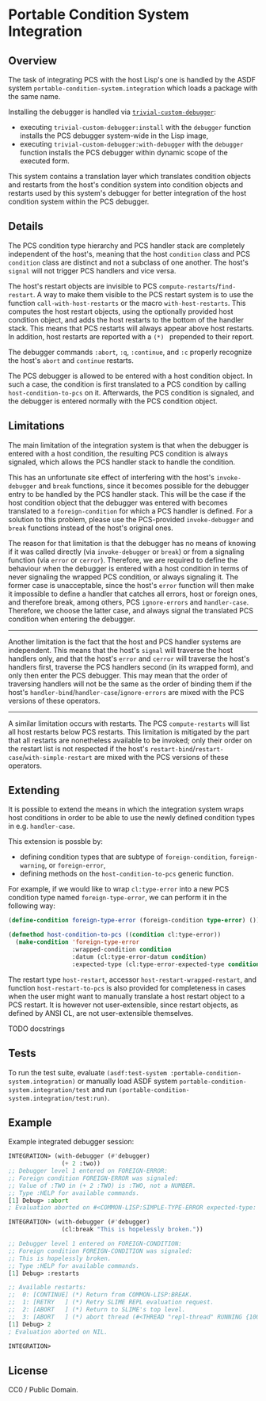 # Portable Condition System Integration

## Overview

The task of integrating PCS with the host Lisp's one is handled by the ASDF system `portable-condition-system.integration` which loads a package with the same name.

Installing the debugger is handled via [`trivial-custom-debugger`](https://github.com/phoe/trivial-custom-debugger):

* executing `trivial-custom-debugger:install` with the `debugger` function installs the PCS debugger system-wide in the Lisp image,
* executing `trivial-custom-debugger:with-debugger` with the `debugger` function installs the PCS debugger within dynamic scope of the executed form.

This system contains a translation layer which translates condition objects and restarts from the host's condition system into condition objects and restarts used by this system's debugger for better integration of the host condition system within the PCS debugger.

## Details

The PCS condition type hierarchy and PCS handler stack are completely independent of the host's, meaning that the host `condition` class and PCS `condition` class are distinct and not a subclass of one another. The host's `signal` will not trigger PCS handlers and vice versa.

The host's restart objects are invisible to PCS `compute-restarts`/`find-restart`. A way to make them visible to the PCS restart system is to use the function `call-with-host-restarts` or the macro `with-host-restarts`. This computes the host restart objects, using the optionally provided host condition object, and adds the host restarts to the bottom of the handler stack. This means that PCS restarts will always appear above host restarts. In addition, host restarts are reported with a `(*) ` prepended to their report.

The debugger commands `:abort`, `:q`, `:continue`, and `:c` properly recognize the host's `abort` and `continue` restarts.

The PCS debugger is allowed to be entered with a host condition object. In such a case, the condition is first translated to a PCS condition by calling `host-condition-to-pcs` on it. Afterwards, the PCS condition is signaled, and the debugger is entered normally with the PCS condition object.

## Limitations

The main limitation of the integration system is that when the debugger is entered with a host condition, the resulting PCS condition is always signaled, which allows the PCS handler stack to handle the condition.

This has an unfortunate site effect of interfering with the host's `invoke-debugger` and `break` functions, since it becomes possible for the debugger entry to be handled by the PCS handler stack. This will be the case if the host condition object that the debugger was entered with becomes translated to a `foreign-condition` for which a PCS handler is defined. For a solution to this problem, please use the PCS-provided `invoke-debugger` and `break` functions instead of the host's original ones.

The reason for that limitation is that the debugger has no means of knowing if it was called directly (via `invoke-debugger` or `break`) or from a signaling function (via `error` or `cerror`). Therefore, we are required to define the behaviour when the debugger is entered with a host condition in terms of never signaling the wrapped PCS condition, or always signaling it. The former case is unacceptable, since the host's `error` function will then make it impossible to define a handler that catches all errors, host or foreign ones, and therefore break, among others, PCS `ignore-errors` and `handler-case`. Therefore, we choose the latter case, and always signal the translated PCS condition when entering the debugger.

------

Another limitation is the fact that the host and PCS handler systems are independent. This means that the host's `signal` will traverse the host handlers only, and that the host's `error` and `cerror` will traverse the host's handlers first, traverse the PCS handlers second (in its wrapped form), and only then enter the PCS debugger. This may mean that the order of traversing handlers will not be the same as the order of binding them if the host's `handler-bind`/`handler-case`/`ignore-errors` are mixed with the PCS versions of these operators.

---------

A similar limitation occurs with restarts. The PCS `compute-restarts` will list all host restarts below PCS restarts. This limitation is mitigated by the part that all restarts are nonetheless available to be invoked; only their order on the restart list is not respected if the host's `restart-bind`/`restart-case`/`with-simple-restart` are mixed with the PCS versions of these operators.

## Extending

It is possible to extend the means in which the integration system wraps host conditions in order to be able to use the newly defined condition types in e.g. `handler-case`.

This extension is possble by:
* defining condition types that are subtype of `foreign-condition`, `foreign-warning`, or `foreign-error`,
* defining methods on the `host-condition-to-pcs` generic function.

For example, if we would like to wrap `cl:type-error` into a new PCS condition type named `foreign-type-error`, we can perform it in the following way:

```lisp
(define-condition foreign-type-error (foreign-condition type-error) ())

(defmethod host-condition-to-pcs ((condition cl:type-error))
  (make-condition 'foreign-type-error
                  :wrapped-condition condition
                  :datum (cl:type-error-datum condition)
                  :expected-type (cl:type-error-expected-type condition)))
```

The restart type `host-restart`, accessor `host-restart-wrapped-restart`, and function `host-restart-to-pcs` is also provided for completeness in cases when the user might want to manually translate a host restart object to a PCS restart. It is however not user-extensible, since restart objects, as defined by ANSI CL, are not user-extensible themselves.

TODO docstrings

## Tests

To run the test suite, evaluate `(asdf:test-system :portable-condition-system.integration)` or manually load ASDF system `portable-condition-system.integration/test` and run `(portable-condition-system.integration/test:run)`.

## Example

Example integrated debugger session:

```lisp
INTEGRATION> (with-debugger (#'debugger)
               (+ 2 :two))
;; Debugger level 1 entered on FOREIGN-ERROR:
;; Foreign condition FOREIGN-ERROR was signaled:
;; Value of :TWO in (+ 2 :TWO) is :TWO, not a NUMBER.
;; Type :HELP for available commands.
[1] Debug> :abort
; Evaluation aborted on #<COMMON-LISP:SIMPLE-TYPE-ERROR expected-type: NUMBER datum: :TWO>.

INTEGRATION> (with-debugger (#'debugger)
               (cl:break "This is hopelessly broken."))

;; Debugger level 1 entered on FOREIGN-CONDITION:
;; Foreign condition FOREIGN-CONDITION was signaled:
;; This is hopelessly broken.
;; Type :HELP for available commands.
[1] Debug> :restarts

;; Available restarts:
;;  0: [CONTINUE] (*) Return from COMMON-LISP:BREAK.
;;  1: [RETRY   ] (*) Retry SLIME REPL evaluation request.
;;  2: [ABORT   ] (*) Return to SLIME's top level.
;;  3: [ABORT   ] (*) abort thread (#<THREAD "repl-thread" RUNNING {100CBF9DE3}>)
[1] Debug> 2
; Evaluation aborted on NIL.

INTEGRATION>
```

## License

CC0 / Public Domain.

